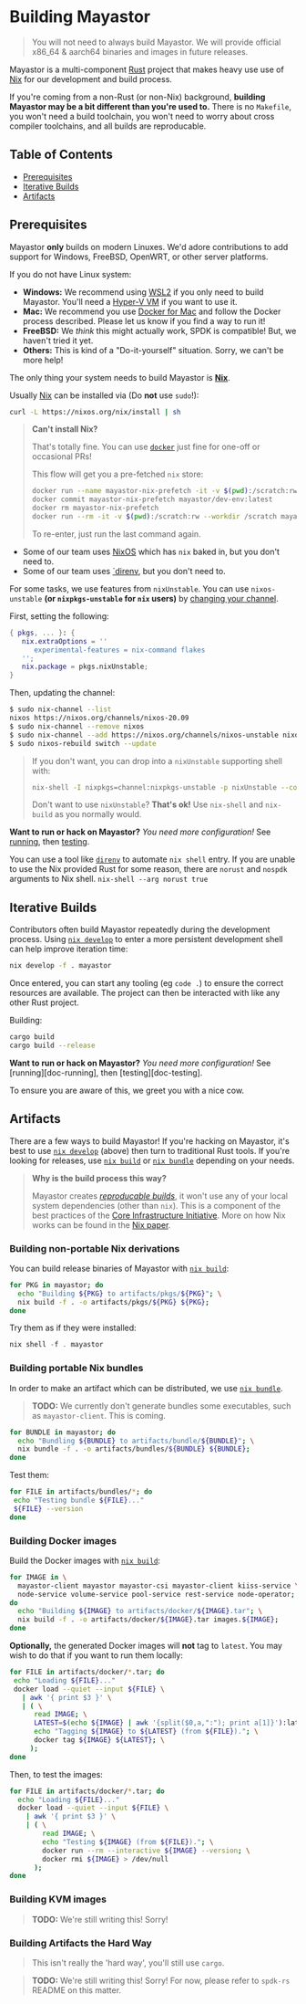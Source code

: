 # Building Mayastor

> You will not need to always build Mayastor. We will provide official x86_64
> & aarch64 binaries and images in future releases.

Mayastor is a multi-component [Rust][rust-lang] project that makes heavy use use of
[Nix][nix-explore] for our development and build process.

If you're coming from a non-Rust (or non-Nix) background, **building Mayastor may be a bit
different than you're used to.** There is no `Makefile`, you won't need a build toolchain,
you won't need to worry about cross compiler toolchains, and all builds are reproducable.

## Table of Contents

* [Prerequisites](#Prerequisites)
* [Iterative Builds](#Iterative-Builds)
* [Artifacts](#Artifacts)

## Prerequisites

Mayastor **only** builds on modern Linuxes. We'd adore contributions to add support for
Windows, FreeBSD, OpenWRT, or other server platforms.

If you do not have Linux system:

* **Windows:** We recommend using [WSL2][windows-wsl2] if you only need to
  build Mayastor. You'll need a [Hyper-V VM][windows-hyperv] if you want to use it.
* **Mac:** We recommend you use [Docker for Mac][docker-install]
  and follow the Docker process described. Please let us know if you find a way to
  run it!
* **FreeBSD:** We *think* this might actually work, SPDK is compatible! But, we haven't
  tried it yet.
* **Others:** This is kind of a "Do-it-yourself" situation. Sorry, we can't be more help!

The only thing your system needs to build Mayastor is [**Nix**][nix-install].

Usually [Nix][nix-install] can be installed via (Do **not** use `sudo`!):

```bash
curl -L https://nixos.org/nix/install | sh
```

> **Can't install Nix?**
>
> That's totally fine. You can use [`docker`][docker-install] just fine for one-off or occasional PRs!
>
> This flow will get you a pre-fetched `nix` store:
> ```bash
> docker run --name mayastor-nix-prefetch -it -v $(pwd):/scratch:rw --privileged --workdir /scratch nixos/nix nix-shell --run "exit 0"
> docker commit mayastor-nix-prefetch mayastor/dev-env:latest
> docker rm mayastor-nix-prefetch
> docker run --rm -it -v $(pwd):/scratch:rw --workdir /scratch mayastor/dev-env:latest nix-shell
> ```
>
> To re-enter, just run the last command again.


* Some of our team uses [NixOS][nixos] which has `nix` baked in, but you don't need to.
* Some of our team uses [`direnv][direnv], but you don't need to.

For some tasks, we use features from `nixUnstable`. You can use `nixos-unstable`
**(or `nixpkgs-unstable` for `nix` users)** by [changing your channel][nix-channel].

First, setting the following:

```nix
{ pkgs, ... }: {
   nix.extraOptions = ''
      experimental-features = nix-command flakes
   '';
   nix.package = pkgs.nixUnstable;
}
```

Then, updating the channel:

```bash
$ sudo nix-channel --list
nixos https://nixos.org/channels/nixos-20.09
$ sudo nix-channel --remove nixos
$ sudo nix-channel --add https://nixos.org/channels/nixos-unstable nixos
$ sudo nixos-rebuild switch --update
```

> If you don't want, you can drop into a
`nixUnstable` supporting shell with:
>
> ```bash
> nix-shell -I nixpkgs=channel:nixpkgs-unstable -p nixUnstable --command "nix --experimental-features 'nix-command flakes' develop -f . mayastor"
> ```
>
> Don't want to use `nixUnstable`? **That's ok!** Use `nix-shell` and `nix-build` as you normally would.

**Want to run or hack on Mayastor?** *You need more configuration!* See
[running][doc-run], then [testing][doc-test].


You can use a tool like [`direnv`][direnv] to automate `nix shell` entry.
If you are unable to use the Nix provided Rust for some reason, there are `norust` and `nospdk` arguments to Nix shell. `nix-shell --arg norust true`
## Iterative Builds

Contributors often build Mayastor repeatedly during the development process.
Using [`nix develop`][nix-develop] to enter a more persistent development shell can help improve
iteration time:

```bash
nix develop -f . mayastor
```

Once entered, you can start any tooling (eg `code .`) to ensure the correct resources are available.
The project can then be interacted with like any other Rust project.

Building:

```bash
cargo build
cargo build --release
```

**Want to run or hack on Mayastor?** *You need more configuration!* See
[running][doc-running], then [testing][doc-testing].

To ensure you are aware of this, we greet you with a nice cow.

## Artifacts

There are a few ways to build Mayastor! If you're hacking on Mayastor, it's best to use
[`nix develop`][nix-develop] (above) then turn to traditional Rust tools. If you're looking for releases, use [`nix build`][nix-build] or [`nix bundle`][nix-bundle] depending on your needs.

> **Why is the build process this way?**
>
> Mayastor creates [*reproducable builds*][reproducable-builds], it won't use any of your
> local system dependencies (other than `nix`). This is a component of the best practices of the
> [Core Infrastructure Initiative][cii-best-practices]. More on how Nix works can be found in the
> [Nix paper][nix-paper].
### Building non-portable Nix derivations

You can build release binaries of Mayastor with [`nix build`][nix-build]:

```bash
for PKG in mayastor; do
  echo "Building ${PKG} to artifacts/pkgs/${PKG}"; \
  nix build -f . -o artifacts/pkgs/${PKG} ${PKG};
done
```

Try them as if they were installed:

```rust
nix shell -f . mayastor
```

### Building portable Nix bundles

In order to make an artifact which can be distributed, we use [`nix bundle`][nix-bundle].

> **TODO:** We currently don't generate bundles some executables, such as
> `mayastor-client`. This is coming.

```bash
for BUNDLE in mayastor; do
  echo "Bundling ${BUNDLE} to artifacts/bundle/${BUNDLE}"; \
  nix bundle -f . -o artifacts/bundles/${BUNDLE} ${BUNDLE};
done
```

Test them:

```bash
for FILE in artifacts/bundles/*; do
 echo "Testing bundle ${FILE}..."
 ${FILE} --version
done
```

### Building Docker images

Build the Docker images with [`nix build`][nix-build]:

```bash
for IMAGE in \
  mayastor-client mayastor mayastor-csi mayastor-client kiiss-service \
  node-service volume-service pool-service rest-service node-operator; \
do
  echo "Building ${IMAGE} to artifacts/docker/${IMAGE}.tar"; \
  nix build -f . -o artifacts/docker/${IMAGE}.tar images.${IMAGE};
done
```

**Optionally,** the generated Docker images will **not** tag to `latest`. You may wish to do that if
you want to run them locally:

```bash
for FILE in artifacts/docker/*.tar; do
 echo "Loading ${FILE}..."
 docker load --quiet --input ${FILE} \
   | awk '{ print $3 }' \
   | ( \
      read IMAGE; \
      LATEST=$(echo ${IMAGE} | awk '{split($0,a,":"); print a[1]}'):latest; \
      echo "Tagging ${IMAGE} to ${LATEST} (from ${FILE})."; \
      docker tag ${IMAGE} ${LATEST}; \
     );
done
```

Then, to test the images:

```bash
for FILE in artifacts/docker/*.tar; do
  echo "Loading ${FILE}..."
  docker load --quiet --input ${FILE} \
    | awk '{ print $3 }' \
    | ( \
        read IMAGE; \
        echo "Testing ${IMAGE} (from ${FILE})."; \
        docker run --rm --interactive ${IMAGE} --version; \
        docker rmi ${IMAGE} > /dev/null
      );
done
```

### Building KVM images

> **TODO:** We're still writing this! Sorry!

### Building Artifacts the Hard Way

> This isn't really the 'hard way', you'll still use `cargo`.

> **TODO:** We're still writing this! Sorry! For now, please refer to
> `spdk-rs` README on this matter.

[doc-run]: ./run.md
[doc-test]: ./test.md
[direnv]: https://direnv.net/
[nix-explore]: https://nixos.org/explore.html
[nix-install]: https://nixos.org/download.html
[nix-develop]: https://nixos.org/manual/nix/unstable/command-ref/new-cli/nix3-develop.html
[nix-paper]: https://edolstra.github.io/pubs/nixos-jfp-final.pdf
[nix-build]: https://nixos.org/manual/nix/unstable/command-ref/new-cli/nix3-build.html
[nix-bundle]: https://nixos.org/manual/nix/unstable/command-ref/new-cli/nix3-bundle.html
[nix-shell]: https://nixos.org/manual/nix/unstable/command-ref/new-cli/nix3-shell.html
[nix-channel]: https://nixos.wiki/wiki/Nix_channels
[nixos]: https://nixos.org/
[rust-lang]: https://www.rust-lang.org/
[windows-wsl2]: https://wiki.ubuntu.com/WSL#Ubuntu_on_WSL
[windows-hyperv]: https://wiki.ubuntu.com/Hyper-V
[docker-install]: https://docs.docker.com/get-docker/
[reproducable-builds]: https://reproducible-builds.org/
[cii-best-practices]: https://www.coreinfrastructure.org/programs/best-practices-program/
[direnv]: https://direnv.net/
